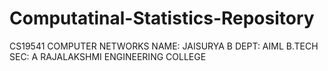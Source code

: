 # Computatinal-Statistics-Repository
CS19541 COMPUTER NETWORKS
NAME: JAISURYA B
DEPT: AIML B.TECH
SEC: A
RAJALAKSHMI ENGINEERING COLLEGE
